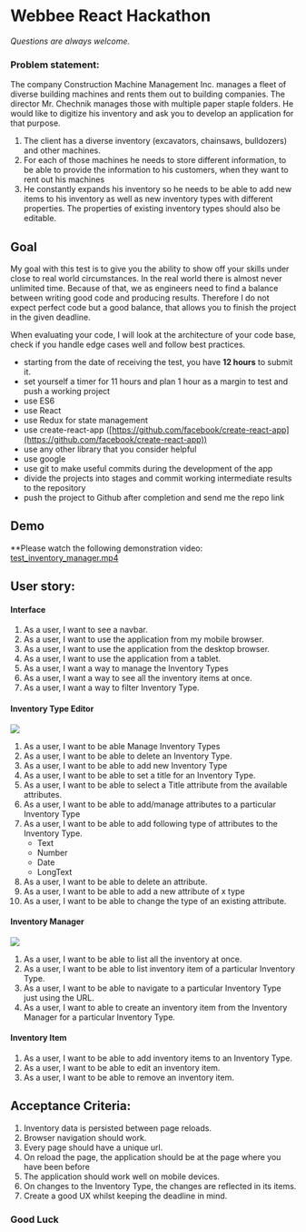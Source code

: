 # Webbee React Hackathon

*Questions are always welcome.*


### Problem statement:
The company Construction Machine Management Inc. manages a fleet of diverse building machines and rents them out to building companies. The director Mr. Chechnik manages those with multiple paper staple folders. He would like to digitize his inventory and ask you to develop an application for that purpose.
1. The client has a diverse inventory (excavators, chainsaws, bulldozers) and other machines.
1. For each of those machines he needs to store different information, to be able to provide the information to his customers, when they want to rent out his machines
1. He constantly expands his inventory so he needs to be able to add new items to his inventory as well as new inventory types with different properties. The properties of existing inventory types should also be editable.

  

## Goal

My goal with this test is to give you the ability to show off your skills under close to real world circumstances. In the real world there is almost never unlimited time. Because of that, we as engineers need to find a balance between writing good code and producing results. Therefore I do not expect perfect code but a good balance, that allows you to finish the project in the given deadline.

When evaluating your code, I will look at the architecture of your code base, check if you handle edge cases well and follow best practices.
- starting from the date of receiving the test, you have **12 hours** to submit it.
- set yourself a timer for 11 hours and plan 1 hour as a margin to test and push a working project
- use ES6
- use React
- use Redux for state management
- use create-react-app ([https://github.com/facebook/create-react-app](https://github.com/facebook/create-react-app))
- use any other library that you consider helpful
- use google
- use git to make useful commits during the development of the app
- divide the projects into stages and commit working intermediate results to the repository
- push the project to Github after completion and send me the repo link

  

## Demo

**Please watch the following demonstration video: [test_inventory_manager.mp4](https://drive.google.com/open?id=1fQnDIv8Q-JL5mKf9qaT7ajrMA2ACfYJU)

  

## User story:

#### Interface
1. As a user, I want to see a navbar.
2. As a user, I want to use the application from my mobile browser.
3. As a user, I want to use the application from the desktop browser.
4. As a user, I want to use the application from a tablet.
5. As a user, I want a way to manage the Inventory Types
6. As a user, I want a way to see all the inventory items at once.
7. As a user, I want a way to filter Inventory Type.


#### Inventory Type Editor
**![](https://lh3.googleusercontent.com/4NfnQMJBqPi0mbJtELZMNZwobRbJffrlNe9iV-r1-wEGK3x-0VwEqDZJsLWgegpo0qJcZZCwO00T1b98NlWeX2iLEJr2ulxjd4K_vOT7cfKeMUDHkb2ZWvk3eoksF2L7RDlbDm778_71VrOuzg)**
1. As a user, I want to be able Manage Inventory Types
2. As a user, I want to be able to delete an Inventory Type.
3. As a user, I want to be able to add new Inventory Type
4. As a user, I want to be able to set a title for an Inventory Type.
5. As a user, I want to be able to select a Title attribute from the available attributes.
6. As a user, I want to be able to add/manage attributes to a particular Inventory Type
7. As a user, I want to be able to add following type of attributes to the Inventory Type.
	- Text
	- Number
	- Date
	- LongText
8. As a user, I want to be able to delete an attribute.
9. As a user, I want to be able to add a new attribute of x type
10. As a user, I want to be able to change the type of an existing attribute.


#### Inventory Manager
**![](https://lh5.googleusercontent.com/ybnndBcBAZHAVIpkUHVGqvyRozL9JG3aWE5VfkYCRM0fFgi3gUHNtz0PMtdsX90FR0XDlERD5oXVI39vK7rwvZqd1HYGDDkTzOkwRA3Ae5he51YI_lg5yoSIrARfZ8Zf81C3QrVn1yn4hV1hHg)**
1. As a user, I want to be able to list all the inventory at once.
2. As a user, I want to be able to list inventory item of a particular Inventory Type.
3. As a user, I want to be able to navigate to a particular Inventory Type just using the URL.
4. As a user, I want to able to create an inventory item from the Inventory Manager for a particular Inventory Type.


#### Inventory Item
1. As a user, I want to be able to add inventory items to an Inventory Type.
2. As a user, I want to be able to edit an inventory item.
3. As a user, I want to be able to remove an inventory item.


## Acceptance Criteria:
1. Inventory data is persisted between page reloads.
2. Browser navigation should work.
3. Every page should have a unique url.
4. On reload the page, the application should be at the page where you have been before
5. The application should work well on mobile devices.
6. On changes to the Inventory Type, the changes are reflected in its items.
7. Create a good UX whilst keeping the deadline in mind.


### Good Luck